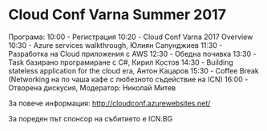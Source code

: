 # Cloud Conf Varna Summer 2017

Програма:
10:00 - Регистрация
10:20 - Cloud Conf Varna 2017 Overview
10:30 - Azure services walkthrough, Юлиян Сапунджиев
11:30 - Разработка на Cloud приложения с AWS
12:30 - Обедна почивка
13:30 - Task базирано програмиране с C#, Кирил Костов
14:30 - Building stateless application for the cloud era, Антон Кацаров
15:30 - Coffee Break (Networking на по чаша кафе с любезното съдействие на ICN)
16:00 - Отворена дискусия, Модератор: Николай Митев

За повече информация: http://cloudconf.azurewebsites.net/
 
За пореден път спонсор на събитието е ICN.BG
